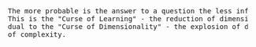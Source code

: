 <pre>
  The more probable is the answer to a question the less information it communicates.
  This is the "Curse of Learning" - the reduction of dimensionality to zero - which is
  dual to the "Curse of Dimensionality" - the explosion of dimensionality with increase
  of complexity.
</pre>
